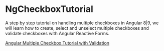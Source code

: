# NgCheckboxTutorial
A step by step tutorial on handling multiple checkboxes in Angular 8|9, we will learn how to create, select and unselect multiple checkboxes and validate checkboxes with Angular Reactive Forms.

[Angular Multiple Checkbox Tutorial with Validation](https://www.positronx.io/angular-checkbox-tutorial/)

